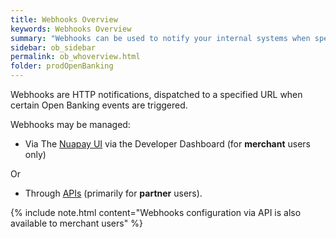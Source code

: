 ```yaml
---
title: Webhooks Overview 
keywords: Webhooks Overview
summary: "Webhooks can be used to notify your internal systems when specific Open Banking events occur."
sidebar: ob_sidebar
permalink: ob_whoverview.html
folder: prodOpenBanking
---
```



Webhooks are HTTP notifications, dispatched to a specified URL when certain Open Banking events are triggered. 

Webhooks may be managed: 
* Via The [Nuapay UI](ob_whconfiguration.html) via the Developer Dashboard (for **merchant** users only) 

Or 

* Through [APIs](ob_whconfigurationrest.html) (primarily for **partner** users).

{% include note.html content="Webhooks configuration via API is also available to merchant users" %}






